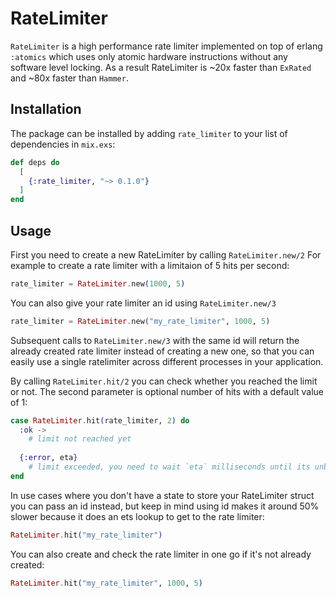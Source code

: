 # RateLimiter

`RateLimiter` is a high performance rate limiter implemented on top of erlang `:atomics`
which uses only atomic hardware instructions without any software level locking.
As a result RateLimiter is ~20x faster than `ExRated` and ~80x faster than `Hammer`.

## Installation

The package can be installed by adding `rate_limiter` to your list of dependencies in `mix.exs`:

```elixir
def deps do
  [
    {:rate_limiter, "~> 0.1.0"}
  ]
end
```

## Usage 

First you need to create a new RateLimiter by calling `RateLimiter.new/2`
For example to create a rate limiter with a limitaion of 5 hits per second:

```elixir
rate_limiter = RateLimiter.new(1000, 5)
```

You can also give your rate limiter an id using `RateLimiter.new/3`

```elixir
rate_limiter = RateLimiter.new("my_rate_limiter", 1000, 5)
```

Subsequent calls to `RateLimiter.new/3` with the same id will return the already created
rate limiter instead of creating a new one, so that you can easily use a single ratelimiter
across different processes in your application.

By calling `RateLimiter.hit/2` you can check whether you reached the limit or not.
The second parameter is optional number of hits with a default value of 1:

```elixir
case RateLimiter.hit(rate_limiter, 2) do
  :ok ->
    # limit not reached yet
    
  {:error, eta}
    # limit exceeded, you need to wait `eta` milliseconds until its unblocked again
end
```

In use cases where you don't have a state to store your RateLimiter struct you can pass
an id instead, but keep in mind using id makes it around 50% slower because it does an
ets lookup to get to the rate limiter:

```elixir
RateLimiter.hit("my_rate_limiter")
```

You can also create and check the rate limiter in one go if it's not already created:

```elixir
RateLimiter.hit("my_rate_limiter", 1000, 5)
```
